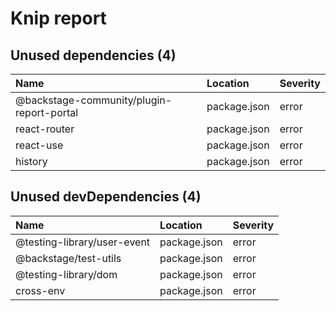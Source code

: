 # Knip report

## Unused dependencies (4)

| Name                                      | Location     | Severity |
| :---------------------------------------- | :----------- | :------- |
| @backstage-community/plugin-report-portal | package.json | error    |
| react-router                              | package.json | error    |
| react-use                                 | package.json | error    |
| history                                   | package.json | error    |

## Unused devDependencies (4)

| Name                        | Location     | Severity |
| :-------------------------- | :----------- | :------- |
| @testing-library/user-event | package.json | error    |
| @backstage/test-utils       | package.json | error    |
| @testing-library/dom        | package.json | error    |
| cross-env                   | package.json | error    |
